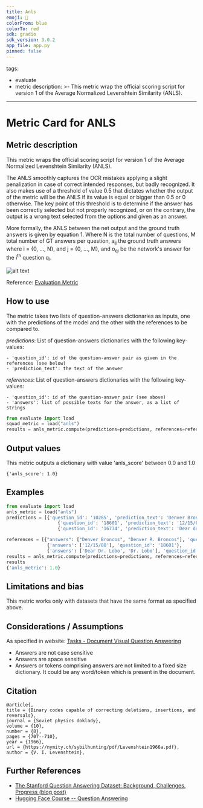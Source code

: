 ```yaml
---
title: Anls
emoji: 🤗 
colorFrom: blue
colorTo: red
sdk: gradio
sdk_version: 3.0.2
app_file: app.py
pinned: false
---
```

tags:
- evaluate
- metric
description: >-
  This metric wrap the official scoring script for version 1 of the Average Normalized Levenshtein Similarity (ANLS).

---

# Metric Card for ANLS

## Metric description
This metric wraps the official scoring script for version 1 of the Average Normalized Levenshtein Similarity (ANLS).

The ANLS smoothly captures the OCR mistakes applying a slight penalization in case of correct intended responses, but badly recognized. It also makes use of a threshold of value 0.5 that dictates whether the output of the metric will be the ANLS if its value is equal or bigger than 0.5 or 0 otherwise. The key point of this threshold is to determine if the answer has been correctly selected but not properly recognized, or on the contrary, the output is a wrong text selected from the options and given as an answer.

More formally, the ANLS between the net output and the ground truth answers is given by equation 1. Where N is the total number of questions, M total number of GT answers per question, a<sub>ij</sub> the ground truth answers where i = {0, ..., N}, and j = {0, ..., M}, and o<sub>qi</sub> be the network's answer for the i<sup>th</sup> question q<sub>i</sub>.

![alt text](https://rrc.cvc.uab.es/files/ANLSL_img.png)

Reference: [Evaluation Metric](https://rrc.cvc.uab.es/?ch=11&com=tasks)

## How to use 
The metric takes two lists of question-answers dictionaries as inputs, one with the predictions of the model and the other with the references to be compared to.

_predictions_: List of question-answers dictionaries with the following key-values:

    - 'question_id': id of the question-answer pair as given in the references (see below)
    - 'prediction_text': the text of the answer

_references_: List of question-answers dictionaries with the following key-values:

    - 'question_id': id of the question-answer pair (see above)
    - 'answers': list of possible texts for the answer, as a list of strings

```python
from evaluate import load
squad_metric = load("anls")
results = anls_metric.compute(predictions=predictions, references=references)
```
## Output values

This metric outputs a dictionary with value 'anls_score' between 0.0 and 1.0

```
{'anls_score': 1.0}
```

## Examples 


```python
from evaluate import load
anls_metric = load("anls")
predictions = [{'question_id': '10285', 'prediction_text': 'Denver Broncos'},
                   {'question_id': '18601', 'prediction_text': '12/15/89'},
                   {'question_id': '16734', 'prediction_text': 'Dear dr. Lobo'}]

references = [{"answers": ["Denver Broncos", "Denver R. Broncos"], 'question_id': '10285'},
               {'answers': ['12/15/88'], 'question_id': '18601'},
               {'answers': ['Dear Dr. Lobo', 'Dr. Lobo'], 'question_id': '16734'}]
results = anls_metric.compute(predictions=predictions, references=references)
results
{'anls_metric': 1.0}
```


## Limitations and bias
This metric works only with datasets that have the same format as specified above.

## Considerations / Assumptions
As specified in website: [Tasks - Document Visual Question Answering](https://rrc.cvc.uab.es/?ch=17&com=tasks)

- Answers are not case sensitive
- Answers are space sensitive
- Answers or tokens comprising answers are not limited to a fixed size dictionary. It could be any word/token which is present in the document.

## Citation

    @article{,
    title = {Binary codes capable of correcting deletions, insertions, and reversals},
    journal = {Soviet physics doklady},
    volume = {10},
    number = {8},
    pages = {707--710},
    year = {1966},
    url = {https://nymity.ch/sybilhunting/pdf/Levenshtein1966a.pdf},
    author = {V. I. Levenshtein},
    
## Further References 

- [The Stanford Question Answering Dataset: Background, Challenges, Progress (blog post)](https://rajpurkar.github.io/mlx/qa-and-squad/)
- [Hugging Face Course -- Question Answering](https://huggingface.co/course/chapter7/7)

